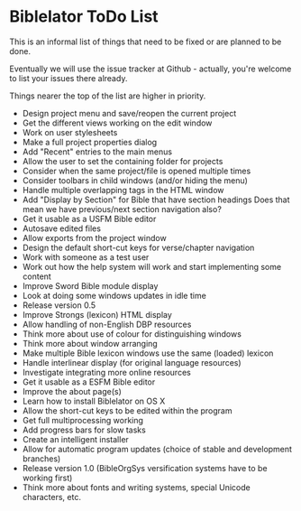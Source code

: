 Biblelator ToDo List
====================

This is an informal list of things that need to be fixed or are planned to be done.

Eventually we will use the issue tracker at Github
    - actually, you're welcome to list your issues there already.

Things nearer the top of the list are higher in priority.

* Design project menu and save/reopen the current project
* Get the different views working on the edit window
* Work on user stylesheets
* Make a full project properties dialog
* Add "Recent" entries to the main menus
* Allow the user to set the containing folder for projects
* Consider when the same project/file is opened multiple times
* Consider toolbars in child windows (and/or hiding the menu)
* Handle multiple overlapping tags in the HTML window
* Add "Display by Section" for Bible that have section headings
    Does that mean we have previous/next section navigation also?
* Get it usable as a USFM Bible editor
* Autosave edited files
* Allow exports from the project window
* Design the default short-cut keys for verse/chapter navigation
* Work with someone as a test user
* Work out how the help system will work and start implementing some content
* Improve Sword Bible module display
* Look at doing some windows updates in idle time
* Release version 0.5
* Improve Strongs (lexicon) HTML display
* Allow handling of non-English DBP resources
* Think more about use of colour for distinguishing windows
* Think more about window arranging
* Make multiple Bible lexicon windows use the same (loaded) lexicon
* Handle interlinear display (for original language resources)
* Investigate integrating more online resources
* Get it usable as a ESFM Bible editor
* Improve the about page(s)
* Learn how to install Biblelator on OS X
* Allow the short-cut keys to be edited within the program
* Get full multiprocessing working
* Add progress bars for slow tasks
* Create an intelligent installer
* Allow for automatic program updates (choice of stable and development branches)
* Release version 1.0 (BibleOrgSys versification systems have to be working first)
* Think more about fonts and writing systems, special Unicode characters, etc.